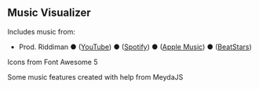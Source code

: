 ## Music Visualizer

Includes music from:

* Prod. Riddiman ● ([YouTube](https://www.youtube.com/channel/UCdSuKogXJOZld5Dzw_9285w)) ● ([Spotify](https://open.spotify.com/artist/6Tn6NFDfnNYSIklUgbcntb?si=0wgDJY0jRmKtBtxXdJhRlg&nd=1)) ● ([Apple Music](https://music.apple.com/gb/artist/prod-riddiman/1410220487)) ● ([BeatStars](https://www.beatstars.com/riddimanmusic/feed))

Icons from Font Awesome 5

Some music features created with help from MeydaJS
